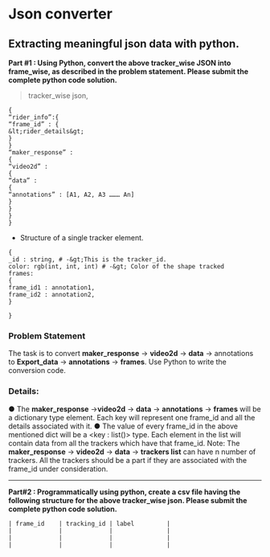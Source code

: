 
# Json converter
## Extracting meaningful json data with python.

**Part #1 : Using Python, convert the above tracker_wise JSON into
frame_wise, as described in the problem statement. Please submit the
complete python code solution.**

> tracker_wise json,
```
{
“rider_info”:{
“frame_id” : {
&lt;rider_details&gt;
}
}
“maker_response” :
{
“video2d” :
{
“data” :
{
“annotations” : [A1, A2, A3 ……… An]
}
}
}
}
```

* Structure of a single tracker element.
```
{
_id : string, # -&gt;This is the tracker_id.
color: rgb(int, int, int) # -&gt; Color of the shape tracked
frames:
{
frame_id1 : annotation1,
frame_id2 : annotation2,
}

}
```

### Problem Statement
The task is to convert **maker_response** -&gt; **video2d**  -&gt; **data**   -&gt;
annotations to **Export_data** -&gt; **annotations** -&gt; **frames**. Use Python to write the
conversion code.

### Details:
● The **maker_response** -&gt;**video2d** -&gt; **data** -&gt; **annotations** -&gt; **frames**
will be a dictionary type element. Each key will represent one
frame_id and all the details associated with it.
● The value of every frame_id in the above mentioned dict will be a
&lt;key : list()&gt; type.
Each element in the list will contain data from all the trackers which
have that frame_id.
Note: The **maker_response** -&gt; **video2d** -&gt; **data** -&gt; **trackers list** can have n
number of trackers. All the trackers should be a part if they are
associated with the frame_id under consideration.

---

**Part#2 : Programmatically using python, create a csv file having the
following structure for the above tracker_wise json.
Please submit the complete python code solution.**


```
| frame_id    | tracking_id | label     	|
|             |             |               |
|             |             |               |
|             |             |               |
```
